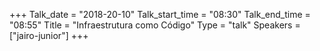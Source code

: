 +++
Talk_date = "2018-20-10"
Talk_start_time = "08:30"
Talk_end_time = "08:55"
Title = "Infraestrutura como Código"
Type = "talk"
Speakers = ["jairo-junior"]
+++


